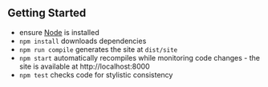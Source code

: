 Getting Started
---------------

* ensure [Node](http://nodejs.org) is installed
* `npm install` downloads dependencies
* `npm run compile` generates the site at `dist/site`
* `npm start` automatically recompiles while monitoring code changes - the site
  is available at http://localhost:8000
* `npm test` checks code for stylistic consistency
